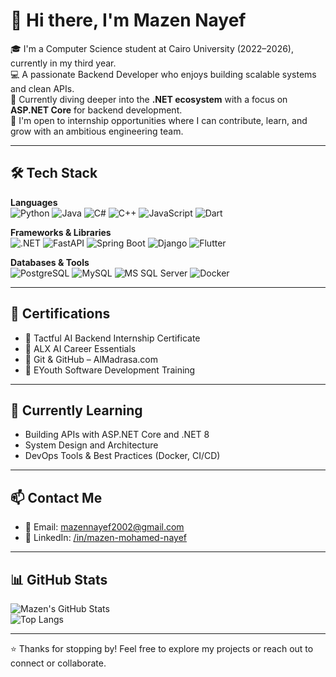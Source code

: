 
# 👋 Hi there, I'm Mazen Nayef

🎓 I'm a Computer Science student at Cairo University (2022–2026), currently in my third year.  
💻 A passionate Backend Developer who enjoys building scalable systems and clean APIs.  
🧠 Currently diving deeper into the **.NET ecosystem** with a focus on **ASP.NET Core** for backend development.  
🚀 I'm open to internship opportunities where I can contribute, learn, and grow with an ambitious engineering team.

---

## 🛠️ Tech Stack

**Languages**  
![Python](https://img.shields.io/badge/-Python-3776AB?style=flat&logo=python&logoColor=white) 
![Java](https://img.shields.io/badge/-Java-007396?style=flat&logo=java&logoColor=white) 
![C#](https://img.shields.io/badge/-C%23-239120?style=flat&logo=c-sharp&logoColor=white) 
![C++](https://img.shields.io/badge/-C++-00599C?style=flat&logo=c%2B%2B&logoColor=white)
![JavaScript](https://img.shields.io/badge/-JavaScript-F7DF1E?style=flat&logo=javascript&logoColor=black) 
![Dart](https://img.shields.io/badge/-Dart-0175C2?style=flat&logo=dart&logoColor=white)

**Frameworks & Libraries**  
![.NET](https://img.shields.io/badge/-.NET-512BD4?style=flat&logo=dotnet&logoColor=white)
![FastAPI](https://img.shields.io/badge/-FastAPI-009688?style=flat&logo=fastapi&logoColor=white) 
![Spring Boot](https://img.shields.io/badge/-SpringBoot-6DB33F?style=flat&logo=spring-boot&logoColor=white) 
![Django](https://img.shields.io/badge/-Django-092E20?style=flat&logo=django&logoColor=white)
![Flutter](https://img.shields.io/badge/-Flutter-02569B?style=flat&logo=flutter&logoColor=white)

**Databases & Tools**  
![PostgreSQL](https://img.shields.io/badge/-PostgreSQL-4169E1?style=flat&logo=postgresql&logoColor=white) 
![MySQL](https://img.shields.io/badge/-MySQL-4479A1?style=flat&logo=mysql&logoColor=white)
![MS SQL Server](https://img.shields.io/badge/-SQL_Server-CC2927?style=flat&logo=microsoft-sql-server&logoColor=white)
![Docker](https://img.shields.io/badge/-Docker-2496ED?style=flat&logo=docker&logoColor=white)

---

## 📜 Certifications

- 🏅 Tactful AI Backend Internship Certificate  
- 🧠 ALX AI Career Essentials
- 🔧 Git & GitHub – AlMadrasa.com  
- 🚀 EYouth Software Development Training

---

## 🌱 Currently Learning

- Building APIs with ASP.NET Core and .NET 8  
- System Design and Architecture  
- DevOps Tools & Best Practices (Docker, CI/CD)  

---

## 📫 Contact Me

- 📧 Email: [mazennayef2002@gmail.com](mailto:mazennayef2002@gmail.com)
- 💼 LinkedIn: [/in/mazen-mohamed-nayef](https://www.linkedin.com/in/mazen-mohamed-nayef/) 

---

## 📊 GitHub Stats

![Mazen's GitHub Stats](https://github-readme-stats.vercel.app/api?username=Mazen-Nayef&show_icons=true&theme=radical)  
![Top Langs](https://github-readme-stats.vercel.app/api/top-langs/?username=Mazen-Nayef&layout=compact&theme=radical)

---

⭐️ Thanks for stopping by! Feel free to explore my projects or reach out to connect or collaborate.

